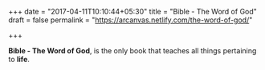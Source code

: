 +++
date = "2017-04-11T10:10:44+05:30"
title = "Bible - The Word of God"
draft = false
permalink = "https://arcanvas.netlify.com/the-word-of-god/"

+++

**Bible - The Word of God**, is the only book that teaches all things pertaining to **life**.
